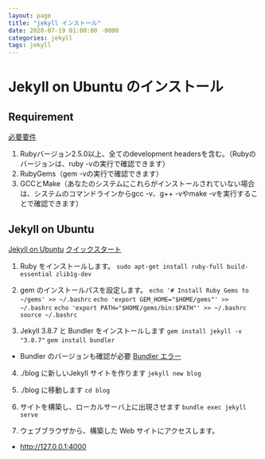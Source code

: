 ```yaml
---
layout: page
title: "jekyll インストール"
date: 2020-07-19 01:00:00 -0000
categories: jekyll
tags: jekyll
---
```


# Jekyll on Ubuntu のインストール

## Requirement 
[必要要件](http://jekyllrb-ja.github.io/docs/installation/#requirements)
1. Rubyバージョン2.5.0以上、全てのdevelopment headersを含む。（Rubyのバージョンは、ruby -vの実行で確認できます）
2. RubyGems（gem -vの実行で確認できます）
3. GCCとMake（あなたのシステムにこれらがインストールされていない場合は、システムのコマンドラインからgcc -v、g++ -vやmake -vを実行することで確認できます）

## Jekyll on Ubuntu
[Jekyll on Ubuntu](http://jekyllrb-ja.github.io/docs/installation/ubuntu/)
[クイックスタート](http://jekyllrb-ja.github.io/docs/)

1. Ruby をインストールします。
`sudo apt-get install ruby-full build-essential zlib1g-dev`

2. gem のインストールパスを設定します。
`echo '# Install Ruby Gems to ~/gems' >> ~/.bashrc`
`echo 'export GEM_HOME="$HOME/gems"' >> ~/.bashrc`
`echo 'export PATH="$HOME/gems/bin:$PATH"' >> ~/.bashrc`
`source ~/.bashrc`

3. Jekyll 3.8.7 と Bundler をインストールします
`gem install jekyll -v "3.8.7"`
`gem install bundler`

+ Bundler のバージョンも確認が必要
[Bundler エラー](https://qiita.com/MotohiroSiobara/items/c0d343a160cffc2902ef)

4. ./blog に新しいJekyll サイトを作ります
`jekyll new blog`

5. ./blog に移動します
`cd blog`

6. サイトを構築し、ローカルサーバ上に出現させます
`bundle exec jekyll serve`

7. ウェブブラウザから、構築した Web サイトにアクセスします。
+ http://127.0.0.1:4000




